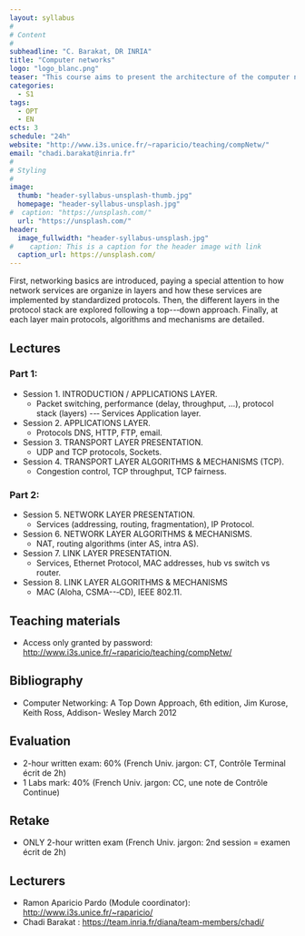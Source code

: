 ```yaml
---
layout: syllabus
#
# Content
#
subheadline: "C. Barakat, DR INRIA"
title: "Computer networks"
logo: "logo_blanc.png"
teaser: "This course aims to present the architecture of the computer networks from a protocol perspective."
categories:
  - S1
tags:
  - OPT
  - EN
ects: 3
schedule: "24h"
website: "http://www.i3s.unice.fr/~raparicio/teaching/compNetw/"
email: "chadi.barakat@inria.fr"
#
# Styling
#
image:
  thumb: "header-syllabus-unsplash-thumb.jpg"
  homepage: "header-syllabus-unsplash.jpg"
#  caption: "https://unsplash.com/"
  url: "https://unsplash.com/"
header:
  image_fullwidth: "header-syllabus-unsplash.jpg"
#    caption: This is a caption for the header image with link
  caption_url: https://unsplash.com/
---
```


First, networking basics are introduced, paying a special attention to how network services are organize in layers and how these services are implemented by standardized protocols.
Then, the different layers in the protocol stack are explored following a top--‐down approach. Finally, at each layer main protocols, algorithms and mechanisms are detailed.

## Lectures ##
### Part 1:
 - Session 1. INTRODUCTION / APPLICATIONS LAYER.
     - Packet switching, performance (delay, throughput, ...), protocol stack (layers) --‐ Services Application layer.
 - Session 2. APPLICATIONS LAYER.
     - Protocols DNS, HTTP, FTP, email.
 - Session 3. TRANSPORT LAYER PRESENTATION.
     - UDP and TCP protocols, Sockets.
 - Session 4. TRANSPORT LAYER ALGORITHMS & MECHANISMS (TCP).
     - Congestion control, TCP throughput, TCP fairness.
### Part 2:
 - Session 5. NETWORK LAYER PRESENTATION.
     - Services (addressing, routing, fragmentation), IP Protocol.
 - Session 6. NETWORK LAYER ALGORITHMS & MECHANISMS.
     - NAT, routing algorithms (inter AS, intra AS).
 - Session 7. LINK LAYER PRESENTATION.
     - Services, Ethernet Protocol, MAC addresses, hub vs switch vs router.
 - Session 8. LINK LAYER ALGORITHMS & MECHANISMS
     - MAC (Aloha, CSMA--‐CD), IEEE 802.11.

## Teaching materials ##

- Access only granted by password: http://www.i3s.unice.fr/~raparicio/teaching/compNetw/

## Bibliography ##

- Computer Networking: A Top Down Approach, 6th edition, Jim Kurose, Keith Ross, Addison- Wesley March 2012

## Evaluation ##

- 2-hour written exam: 60% (French Univ. jargon: CT, Contrôle Terminal écrit de 2h)
- 1 Labs mark: 40% (French Univ. jargon: CC, une note de Contrôle Continue)

## Retake ##

- ONLY 2-hour written exam (French Univ. jargon: 2nd session = examen écrit de 2h)

## Lecturers ##

- Ramon Aparicio Pardo (Module coordinator): http://www.i3s.unice.fr/~raparicio/
- Chadi Barakat : https://team.inria.fr/diana/team-members/chadi/
